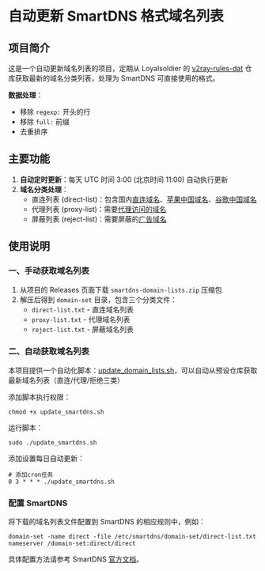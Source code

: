 # 自动更新 SmartDNS 格式域名列表

## 项目简介

这是一个自动更新域名列表的项目，定期从 Loyalsoldier 的 [v2ray-rules-dat](https://github.com/Loyalsoldier/v2ray-rules-dat) 仓库获取最新的域名分类列表，处理为 SmartDNS 可直接使用的格式。

**数据处理**：

- 移除 `regexp:` 开头的行
- 移除 `full:` 前缀
- 去重排序

## 主要功能

1. **自动定时更新**：每天 UTC 时间 3:00 (北京时间 11:00) 自动执行更新
3. **域名分类处理**：
   - 直连列表 (direct-list)：包含国内[直连域名](https://raw.githubusercontent.com/Loyalsoldier/v2ray-rules-dat/release/direct-list.txt)、[苹果中国域名](https://raw.githubusercontent.com/Loyalsoldier/v2ray-rules-dat/release/apple-cn.txt)、[谷歌中国域名](https://raw.githubusercontent.com/Loyalsoldier/v2ray-rules-dat/release/google-cn.txt)
   - 代理列表 (proxy-list)：需要[代理访问的域名](https://raw.githubusercontent.com/Loyalsoldier/v2ray-rules-dat/release/proxy-list.txt)
   - 屏蔽列表 (reject-list)：需要屏蔽的[广告域名](https://raw.githubusercontent.com/Loyalsoldier/v2ray-rules-dat/release/reject-list.txt)

## 使用说明

### 一、手动获取域名列表

1. 从项目的 Releases 页面下载 `smartdns-domain-lists.zip` 压缩包
2. 解压后得到 `domain-set` 目录，包含三个分类文件：
   - `direct-list.txt` - 直连域名列表
   - `proxy-list.txt` - 代理域名列表
   - `reject-list.txt` - 屏蔽域名列表

### 二、自动获取域名列表

本项目提供一个自动化脚本：[update_domain_lists.sh](https://github.com/nrjycyd/smartdns-domain-lists/blob/main/update_domain_lists.sh)，可以自动从预设仓库获取最新域名列表（直连/代理/拒绝三类）

添加脚本执行权限：

```
chmod +x update_smartdns.sh
```

运行脚本：

```
sudo ./update_smartdns.sh
```

添加设置每日自动更新：

```
# 添加cron任务
0 3 * * * ./update_smartdns.sh
```

### 配置 SmartDNS

将下载的域名列表文件配置到 SmartDNS 的相应规则中，例如：

```
domain-set -name direct -file /etc/smartdns/domain-set/direct-list.txt
nameserver /domain-set:direct/direct
```

具体配置方法请参考 SmartDNS [官方文档](https://pymumu.github.io/smartdns/config/domain-set/)。

